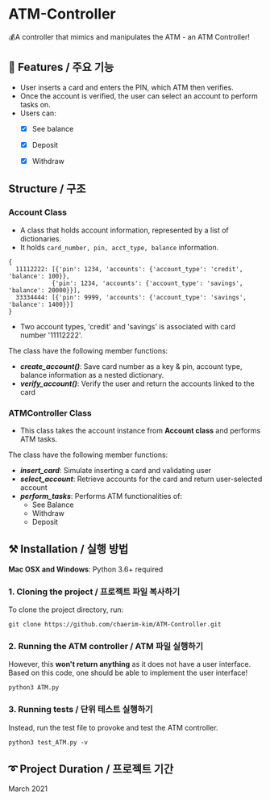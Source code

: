 # ATM-Controller
💰A controller that mimics and manipulates the ATM - an ATM Controller!


## 🎨 Features / 주요 기능
- User inserts a card and enters the PIN, which ATM then verifies.
- Once the account is verified, the user can select an account to perform tasks on.
- Users can:
  - [x] See balance
  - [x] Deposit
  - [x] Withdraw



## Structure / 구조
### Account Class
- A class that holds account information, represented by a list of dictionaries.
- It holds `card_number, pin, acct_type, balance` information.
```
{
  11112222: [{'pin': 1234, 'accounts': {'account_type': 'credit', 'balance': 100}},
            {'pin': 1234, 'accounts': {'account_type': 'savings', 'balance': 20000}}],
  33334444: [{'pin': 9999, 'accounts': {'account_type': 'savings', 'balance': 1400}}]
}
```
  - Two account types, 'credit' and 'savings' is associated with card number '11112222'.


The class have the following member functions:
- _**create_account()**_: Save card number as a key & pin, account type, balance information as a nested dictionary.
- _**verify_account()**_: Verify the user and return the accounts linked to the card




### ATMController Class
- This class takes the account instance from **Account class** and performs ATM tasks.

The class have the following member functions:
- _**insert_card**_: Simulate inserting a card and validating user
- _**select_account**_: Retrieve accounts for the card and return user-selected account
- _**perform_tasks**_: Performs ATM functionalities of:
    - See Balance
    - Withdraw
    - Deposit



## ⚒ Installation / 실행 방법
**Mac OSX and Windows**: Python 3.6+ required

### 1. Cloning the project / 프로젝트 파일 복사하기
To clone the project directory, run:

`git clone https://github.com/chaerim-kim/ATM-Controller.git`


### 2. Running the ATM controller / ATM 파일 실행하기
However, this **won't return anything** as it does not have a user interface. Based on this code, one should be able to implement the user interface!

`python3 ATM.py`


### 3. Running tests / 단위 테스트 실행하기
Instead, run the test file to provoke and test the ATM controller.

`python3 test_ATM.py -v`



## ➰ Project Duration / 프로젝트 기간
March 2021
